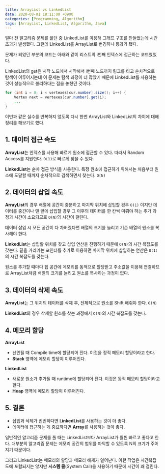 ```yaml
---
title: ArrayList vs LinkedList
date: 2020-08-01 18:11:00 +0900
categories: [Programming, Algorithm]
tags: [ArrayList, LinkedList, Algorithm, Java]
---
```


얼마 전 알고리즘 문제를 풀던 중 LinkedList를 이용해 그래프 구조를 만들었는데 시간초과가 발생했다. 그런데 LinkedList를 ArrayList로 변경하니 통과가 됐다.

문제가 되었던 부분의 코드는 아래와 같이 리스트의 i번째 인덱스에 접근하는 코드였었다.

LinkedList의 get은 시작 노드에서 시작해서 i번째 노드까지 링크를 타고 순차적으로 탐색이 이루어지는데 이 문제는 탐색 과정이 더 많았기 때문에 LinkedList를 사용하는 것이 성능적으로 불리하다는 점을 놓쳤던 것이다.

```java
for (int i = 0; i < vertexes[cur.number].size(); i++) {
    Vertex next = vertexes[cur.number].get(i);
    ...
}
```

이번과 같은 실수를 반복하지 않도록 다시 한번 ArrayList와 LinkedList의 차이에 대해 정리를 해보기로 했다.

## 1\. **데이터 접근 속도**

**ArrayList**는 인덱스를 사용해 빠르게 원소에 접근할 수 있다. 따라서 Random Access를 지원한다. `O(1)`로 빠르게 찾을 수 있다.

**LinkedList**는 순차 접근 방식을 사용한다. 특정 원소에 접근하기 위해서는 처음부터 원소에 도달할 때까지 순차적으로 검색하면서 찾는다. `O(N)`

## 2\. **데이터의 삽입 속도**

**ArrayList**의 경우 배열에 공간이 충분하고 마지막 위치에 삽입할 경우 `O(1)` 이지만 데이터를 중간이나 맨 앞에 삽입할 경우 그 이후의 데이터를 한 칸씩 미뤄야 하는 추가 과정과 시간이 소요되므로 `O(N)`의 시간이 걸린다.

데이터 삽입 시 모든 공간이 다 차버렸다면 배열의 크기를 늘리고 기존 배열의 원소를 복사해야 한다.

**LinkedList**는 삽입할 위치를 찾고 삽입 연산을 진행하기 때문에 `O(N)`의 시간 복잡도를 갖는다. 끝을 가리키는 포인터를 추가로 이용하면 마지막 위치에 삽입하는 연산은 `O(1)` 의 시간 복잡도를 갖는다.

원소를 추가할 때마다 힙 공간에 메모리를 동적으로 할당받고 주소값을 이용해 연결하므로 ArrayList처럼 배열의 크기를 늘리고 원소를 복사하는 과정이 없다.

## 3\. **데이터의 삭제 속도**

**ArrayList**는 그 위치의 데이터를 삭제 후, 전체적으로 원소를 Shift 해줘야 한다. `O(N)`

**LinkedList**의 경우 삭제할 원소를 찾는 과정에서 `O(N)`의 시간 복잡도를 갖는다.

## 4\. **메모리 할당**

**ArrayList**

-   선언될 때 Compile time에 할당되어 진다. 이것을 정적 메모리 할당이라고 한다.
-   **Stack** 영역에 메모리 할당이 이루어진다.

**LinkedList**

-   새로운 원소가 추가될 때 runtime에 할당되어 진다. 이것은 동적 메모리 할당이라고 한다.
-   **Heap** 영역에 메모리 할당이 이루어진다.

## 5\. **결론**

-   삽입과 삭제가 빈번하다면 **LinkedList**를 사용하는 것이 더 좋다.
-   데이터에 접근하는 게 중요하다면 **Array**를 사용하는 것이 좋다.

일반적인 알고리즘 문제를 풀 때는 LinkedList보다 ArrayList가 훨씬 빠르고 좋다고 한다. 대부분의 알고리즘 문제는 메모리 공간의 범위를 파악할 수 있도록 N의 크기가 주어지기 때문이다.

그리고 LinkedList는 메모리의 할당과 메모리 해제가 일어난다. 이런 작업은 시간복잡도에 포함되지는 않지만 **시스템 콜**(System Call)을 사용하기 때문에 시간이 꽤 걸린다.
